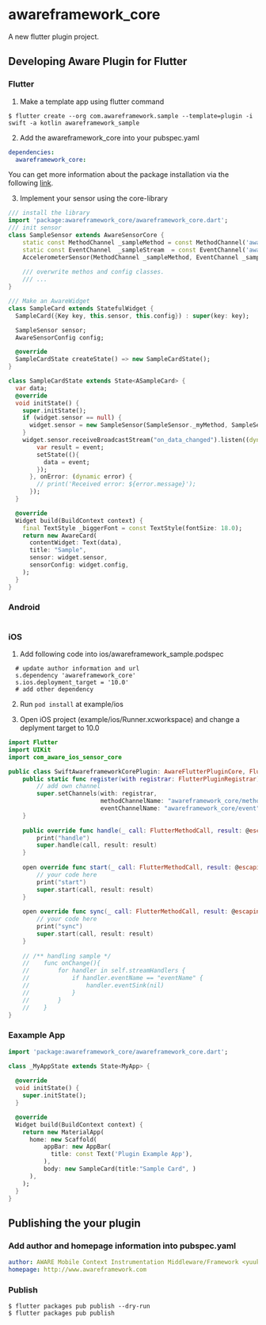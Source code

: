 # awareframework_core

A new flutter plugin project.

## Developing Aware Plugin for Flutter

### Flutter

1. Make a template app using flutter command
```console
$ flutter create --org com.awareframework.sample --template=plugin -i swift -a kotlin awareframework_sample
```

2. Add the awareframework_core into your pubspec.yaml
```yaml
dependencies:
  awareframework_core:
```
You can get more information about the package installation via the following [link](https://flutter.io/docs/development/packages-and-plugins/using-packages).

3. Implement your sensor using the core-library
```dart
/// install the library
import 'package:awareframework_core/awareframework_core.dart';
/// init sensor
class SampleSensor extends AwareSensorCore {
    static const MethodChannel _sampleMethod = const MethodChannel('awareframework_sample/method');
    static const EventChannel  _sampleStream  = const EventChannel('awareframework_sample/event');
    AccelerometerSensor(MethodChannel _sampleMethod, EventChannel _sampleStream) : super(_sampleMethod, _sampleStream);
    
    /// overwrite methos and config classes.
    /// ...
}

/// Make an AwareWidget
class SampleCard extends StatefulWidget {
  SampleCard({Key key, this.sensor, this.config}) : super(key: key);

  SampleSensor sensor;
  AwareSensorConfig config;

  @override
  SampleCardState createState() => new SampleCardState();
}

class SampleCardState extends State<ASampleCard> {
  var data;
  @override
  void initState() {
    super.initState();
    if (widget.sensor == null) {
      widget.sensor = new SampleSensor(SampleSensor._myMethod, SampleSensor._myStream);
    }
    widget.sensor.receiveBroadcastStream("on_data_changed").listen((dynamic event) {
        var result = event;
        setState((){
          data = event;
        });
      }, onError: (dynamic error) {
        // print('Received error: ${error.message}');
      });
  }

  @override
  Widget build(BuildContext context) {
    final TextStyle _biggerFont = const TextStyle(fontSize: 18.0);
    return new AwareCard(
      contentWidget: Text(data),
      title: "Sample",
      sensor: widget.sensor,
      sensorConfig: widget.config,
    );
  }
}
```

### Android
```kotlin

```

### iOS

1. Add following code into ios/awareframework_sample.podspec
```console
  # update author information and url
  s.dependency 'awareframework_core'
  s.ios.deployment_target = '10.0'
  # add other dependency
```
2. Run `pod install` at example/ios  

3. Open iOS project (example/ios/Runner.xcworkspace) and change a deplyment target to 10.0
```swift
import Flutter
import UIKit
import com_aware_ios_sensor_core

public class SwiftAwareframeworkCorePlugin: AwareFlutterPluginCore, FlutterPlugin {
    public static func register(with registrar: FlutterPluginRegistrar) {
        // add own channel
        super.setChannels(with: registrar,
                          methodChannelName: "awareframework_core/method",
                          eventChannelName: "awareframework_core/event")
    }
    
    public override func handle(_ call: FlutterMethodCall, result: @escaping FlutterResult) {
        print("handle")
        super.handle(call, result: result)
    }
    
    open override func start(_ call: FlutterMethodCall, result: @escaping FlutterResult) {
        // your code here
        print("start")
        super.start(call, result: result)
    }
    
    open override func sync(_ call: FlutterMethodCall, result: @escaping FlutterResult) {
        // your code here
        print("sync")
        super.start(call, result: result)
    }
    
    // /** handling sample */
    //    func onChange(){
    //        for handler in self.streamHandlers {
    //            if handler.eventName == "eventName" {
    //                handler.eventSink(nil)
    //            }
    //        }
    //    }
}
```

### Eaxample App
```dart
import 'package:awareframework_core/awareframework_core.dart';

class _MyAppState extends State<MyApp> {
  
  @override
  void initState() {
    super.initState();
  }

  @override
  Widget build(BuildContext context) {
    return new MaterialApp(
      home: new Scaffold(
          appBar: new AppBar(
            title: const Text('Plugin Example App'),
          ),
          body: new SampleCard(title:"Sample Card", )
      ),
    );
  }
}

```

## Publishing the your plugin
### Add author and homepage information into pubspec.yaml
```yaml
author: AWARE Mobile Context Instrumentation Middleware/Framework <yuuki.nishiyama@oulu.fi>
homepage: http://www.awareframework.com
```

### Publish
```console
$ flutter packages pub publish --dry-run
$ flutter packages pub publish
```

